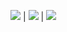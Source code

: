 ![](https://meeweel.pserver.ru/gif/previews/previewKanbanboard.gif) | 
![](https://meeweel.pserver.ru/gif/previews/previewAnimelist.gif) | 
![](https://meeweel.pserver.ru/gif/previews/previewCarlist.gif)
